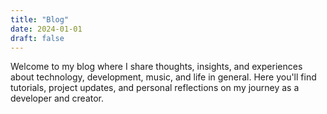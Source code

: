 ```yaml
---
title: "Blog"
date: 2024-01-01
draft: false
---
```


Welcome to my blog where I share thoughts, insights, and experiences about technology, development, music, and life in general. Here you'll find tutorials, project updates, and personal reflections on my journey as a developer and creator. 
